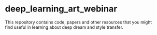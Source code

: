 # deep_learning_art_webinar
This repository contains code, papers and other resources that you might find useful in learning about deep dream and style transfer.
